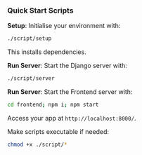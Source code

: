 ### Quick Start Scripts

**Setup**: Initialise your environment with:

```sh
./script/setup
```

This installs dependencies.

**Run Server**: Start the Django server with:

```sh
./script/server
```

**Run Server**: Start the Frontend server with:

```sh
cd frontend; npm i; npm start
```

Access your app at `http://localhost:8000/`.

Make scripts executable if needed:

```sh
chmod +x ./script/*
```
